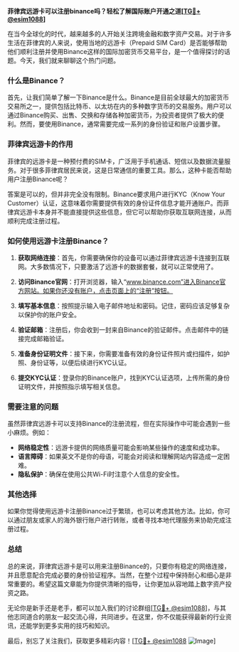 **菲律宾远游卡可以注册binance吗？轻松了解国际账户开通之道[[TG💪+ @esim1088](https://t.me/s/esim1088)]**

在当今全球化的时代，越来越多的人开始关注跨境金融和数字资产交易。对于许多生活在菲律宾的人来说，使用当地的远游卡（Prepaid SIM Card）是否能够帮助他们顺利注册并使用Binance这样的国际加密货币交易平台，是一个值得探讨的话题。今天，我们就来聊聊这个热门问题。

### 什么是Binance？

首先，让我们简单了解一下Binance是什么。Binance是目前全球最大的加密货币交易所之一，提供包括比特币、以太坊在内的多种数字货币的交易服务。用户可以通过Binance购买、出售、交换和存储各种加密货币，为投资者提供了极大的便利。然而，要使用Binance，通常需要完成一系列的身份验证和账户设置步骤。

### 菲律宾远游卡的作用

菲律宾的远游卡是一种预付费的SIM卡，广泛用于手机通话、短信以及数据流量服务。对于很多菲律宾居民来说，这是日常通信的重要工具。那么，这种卡能否帮助用户注册Binance呢？

答案是可以的，但并非完全没有限制。Binance要求用户进行KYC（Know Your Customer）认证，这意味着你需要提供有效的身份证件信息才能开通账户。而菲律宾远游卡本身并不能直接提供这些信息，但它可以帮助你获取互联网连接，从而顺利完成注册过程。

### 如何使用远游卡注册Binance？

1. **获取网络连接**：首先，你需要确保你的设备可以通过菲律宾远游卡连接到互联网。大多数情况下，只要激活了远游卡的数据套餐，就可以正常使用了。

2. **访问Binance官网**：打开浏览器，输入“www.binance.com”进入Binance官方网站。如果你还没有账户，点击页面上的“注册”按钮。

3. **填写基本信息**：按照提示输入电子邮件地址和密码。记住，密码应该足够复杂以保护你的账户安全。

4. **验证邮箱**：注册后，你会收到一封来自Binance的验证邮件。点击邮件中的链接完成邮箱验证。

5. **准备身份证明文件**：接下来，你需要准备有效的身份证件照片或扫描件，如护照、身份证等，以便后续进行KYC认证。

6. **提交KYC认证**：登录你的Binance账户，找到KYC认证选项，上传所需的身份证明文件，并按照指示填写相关信息。

### 需要注意的问题

虽然菲律宾远游卡可以支持Binance的注册流程，但在实际操作中可能会遇到一些小麻烦。例如：

- **网络稳定性**：远游卡提供的网络质量可能会影响某些操作的速度和成功率。
- **语言障碍**：如果英文不是你的母语，可能会对阅读和理解网站内容造成一定困难。
- **隐私保护**：确保在使用公共Wi-Fi时注意个人信息的安全性。

### 其他选择

如果你觉得使用远游卡注册Binance过于繁琐，也可以考虑其他方法。比如，你可以通过朋友或家人的海外银行账户进行转账，或者寻找本地代理服务来协助完成注册过程。

### 总结

总的来说，菲律宾远游卡是可以用来注册Binance的，只要你有稳定的网络连接，并且愿意配合完成必要的身份验证程序。当然，在整个过程中保持耐心和细心是非常重要的。希望这篇文章能为你提供清晰的指导，让你更加从容地踏上数字资产投资之路。

无论你是新手还是老手，都可以加入我们的讨论群组[[TG💪+ @esim1088](https://t.me/s/esim1088)]，与其他志同道合的朋友一起交流心得，共同进步。在这里，你不仅能获得最新的行业资讯，还能学到更多实用的技巧和知识。

最后，别忘了关注我们，获取更多精彩内容！[[TG💪+ @esim1088](https://t.me/s/esim1088) ![Image](https://i.postimg.cc/4NQfJmqS/Snipaste-2025-05-13-00-14-12.png)]
